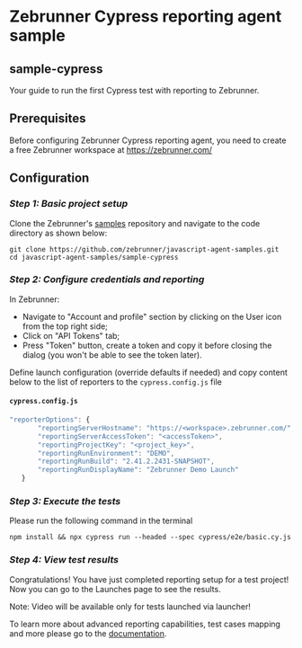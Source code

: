 # Zebrunner Cypress reporting agent sample

## sample-cypress

Your guide to run the first Cypress test with reporting to Zebrunner.

## Prerequisites

Before configuring Zebrunner Cypress reporting agent, you need to create a free Zebrunner workspace at https://zebrunner.com/

## Configuration

### _Step 1: Basic project setup_

Clone the Zebrunner's [samples](https://github.com/zebrunner/javascript-agent-samples) repository and navigate to the code directory as shown below:

```
git clone https://github.com/zebrunner/javascript-agent-samples.git
cd javascript-agent-samples/sample-cypress
```

### _Step 2: Configure credentials and reporting_

In Zebrunner:

- Navigate to "Account and profile" section by clicking on the User icon from the top right side;
- Click on "API Tokens" tab;
- Press "Token" button, create a token and copy it before closing the dialog (you won't be able to see the token later).

Define launch configuration (override defaults if needed) and copy content below to the list of reporters to the `cypress.config.js` file

#### **`cypress.config.js`**

```js
"reporterOptions": {
       "reportingServerHostname": "https://<workspace>.zebrunner.com/",
       "reportingServerAccessToken": "<accessToken>",
       "reportingProjectKey": "<project_key>",
       "reportingRunEnvironment": "DEMO",
       "reportingRunBuild": "2.41.2.2431-SNAPSHOT",
       "reportingRunDisplayName": "Zebrunner Demo Launch"
   }
```

### _Step 3: Execute the tests_

Please run the following command in the terminal

```
npm install && npx cypress run --headed --spec cypress/e2e/basic.cy.js
```

### _Step 4: View test results_

Congratulations! You have just completed reporting setup for a test project!
Now you can go to the Launches page to see the results.

Note: Video will be available only for tests launched via launcher!

To learn more about advanced reporting capabilities, test cases mapping and more please go to the [documentation](https://zebrunner.com/documentation/reporting/cypress/).
